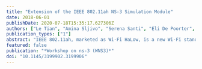 ```yaml
---
title: "Extension of the IEEE 802.11ah NS-3 Simulation Module"
date: 2018-06-01
publishDate: 2020-07-18T15:35:17.627306Z
authors: ["Le Tian", "Amina Sljivo", "Serena Santi", "Eli De Poorter", "Jeroen Hoebeke", "Jeroen Famaey"]
publication_types: ["1"]
abstract: "IEEE 802.11ah, marketed as Wi-Fi HaLow, is a new Wi-Fi standard for sub-1Ghz communications, aiming to address the major challenges of the Internet of Things (IoT), namely connectivity among a large number of densely deployed power-constrained stations. The standard was only published in May 2017 and hardware supporting Wi-Fi HaLow is not available on the market yet. As such, research on 802.11ah has been mostly based on mathematical and simulation models. Mathematical models generally introduce several simplifications and assumptions, which do not faithfully reflect real network conditions. As a solution, we previously developed an IEEE 802.11ah module for ns-3, publicly released in 2016. This initial release consisted of physical layer models for sub-1GHz communications and an implementation of the fast association and Restricted Access Window (RAW) channel access method. In this paper, we present an extension to our IEEE 802.11ah simulator. It contains several new features: an online RAW configuration interface, an energy state model, adaptive Modulation and Coding Scheme (MCS), and Traffic Indication Map (TIM) segmentation. This paper presents the details of our implementation, along with experimental results to validate each new feature. The extended Wi-Fi HaLow module can now support different scenarios with both uplink and downlink heterogeneous traffic, together with real-time RAW optimization, sleep management for energy conservation and adaptive MCS."
featured: false
publication: "*Workshop on ns-3 (WNS3)*"
doi: "10.1145/3199902.3199906"
---
```


